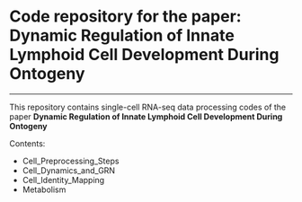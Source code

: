 # Code repository for the paper: Dynamic Regulation of Innate Lymphoid Cell Development During Ontogeny

---

This repository contains single-cell RNA-seq data processing codes of the paper **Dynamic Regulation of Innate Lymphoid Cell Development During Ontogeny**

Contents:

- Cell_Preprocessing_Steps
- Cell_Dynamics_and_GRN
- Cell_Identity_Mapping
- Metabolism
